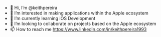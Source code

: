- 👋 Hi, I’m @keithpereira
- 👀 I’m interested in making applications within the Apple ecosystem
- 🌱 I’m currently learning iOS Development
- 💞️ I’m looking to collaborate on projects based on the Apple ecosystem
- 📫 How to reach me https://www.linkedin.com/in/keithpereira1993

<!---
keithpereira/keithpereira is a ✨ special ✨ repository because its `README.md` (this file) appears on your GitHub profile.
You can click the Preview link to take a look at your changes.
--->
